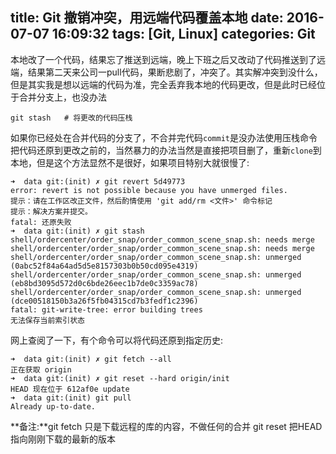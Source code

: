 title: Git 撤销冲突，用远端代码覆盖本地
date: 2016-07-07 16:09:32
tags: [Git, Linux]
categories: Git
---
本地改了一个代码，结果忘了推送到远端，晚上下班之后又改动了代码推送到了远端，结果第二天来公司一pull代码，果断悲剧了，冲突了。其实解冲突到没什么，但是其实我是想以远端的代码为准，完全丢弃我本地的代码更改，但是此时已经位于合并分支上，也没办法
```
git stash	# 将更改的代码压栈
```
如果你已经处在合并代码的分支了，不合并完代码`commit`是没办法使用压栈命令把代码还原到更改之前的，当然暴力的办法当然是直接把项目删了，重新`clone`到本地，但是这个方法显然不是很好，如果项目特别大就很慢了:
```
➜  data git:(init) ✗ git revert 5d49773
error: revert is not possible because you have unmerged files.
提示：请在工作区改正文件，然后酌情使用 'git add/rm <文件>' 命令标记
提示：解决方案并提交。
fatal: 还原失败
➜  data git:(init) ✗ git stash 
shell/ordercenter/order_snap/order_common_scene_snap.sh: needs merge
shell/ordercenter/order_snap/order_common_scene_snap.sh: needs merge
shell/ordercenter/order_snap/order_common_scene_snap.sh: unmerged (0abc52f84a64ad5d5e8157303b0b50cd095e4319)
shell/ordercenter/order_snap/order_common_scene_snap.sh: unmerged (eb8bd3095d572d0c6bde26eec1b7de0c3359ac78)
shell/ordercenter/order_snap/order_common_scene_snap.sh: unmerged (dce00518150b3a26f5fb04315cd7b3fedf1c2396)
fatal: git-write-tree: error building trees
无法保存当前索引状态
```
网上查阅了一下，有个命令可以将代码还原到指定历史:
```
➜  data git:(init) ✗ git fetch --all
正在获取 origin
➜  data git:(init) ✗ git reset --hard origin/init
HEAD 现在位于 612af0e update
➜  data git:(init) git pull
Already up-to-date.
```
**备注:**git fetch 只是下载远程的库的内容，不做任何的合并 git reset 把HEAD指向刚刚下载的最新的版本
